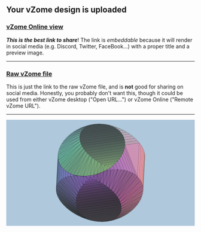 ## Your vZome design is uploaded

### [vZome Online view][embed]

***This is the best link to share***!  The link is *embeddable* because it will render in social media (e.g. Discord, Twitter, FaceBook...) with a proper title and a preview image.

---

### [Raw vZome file][raw]

This is just the link to the raw vZome file, and is **not** good for
sharing on social media.
Honestly, you probably don't want this, though it could be used from either
vZome desktop ("Open URL...") or vZome Online ("Remote vZome URL").

---

![Image](<VanOss-rabbit-trail-projection-prisms-convex-hull.png>)


[embed]: <https://vzome.com/app/embed.py?url=https://raw.githubusercontent.com/david-hall/vzome-sharing/main/2021/08/16/18-51-33-VanOss-rabbit-trail-projection-prisms-convex-hull/VanOss-rabbit-trail-projection-prisms-convex-hull.vZome>
[raw]: <https://raw.githubusercontent.com/david-hall/vzome-sharing/main/2021/08/16/18-51-33-VanOss-rabbit-trail-projection-prisms-convex-hull/VanOss-rabbit-trail-projection-prisms-convex-hull.vZome>

